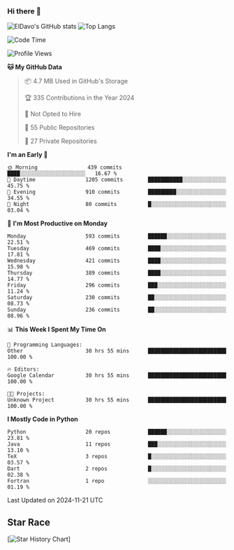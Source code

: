 ### Hi there 👋
![ElDavo's GitHub stats](https://github-readme-stats.vercel.app/api?username=ElDavoo&show_icons=true&theme=chartreuse-dark)
![Top Langs](https://github-readme-stats.vercel.app/api/top-langs/?username=ElDavoo&theme=chartreuse-dark&layout=compact)

<!--START_SECTION:waka-->
![Code Time](http://img.shields.io/badge/Code%20Time-2%2C148%20hrs%2047%20mins-blue)

![Profile Views](http://img.shields.io/badge/Profile%20Views-1-blue)

**🐱 My GitHub Data** 

> 📦 4.7 MB Used in GitHub's Storage 
 > 
> 🏆 335 Contributions in the Year 2024
 > 
> 🚫 Not Opted to Hire
 > 
> 📜 55 Public Repositories 
 > 
> 🔑 27 Private Repositories 
 > 
**I'm an Early 🐤** 

```text
🌞 Morning                439 commits         ████░░░░░░░░░░░░░░░░░░░░░   16.67 % 
🌆 Daytime                1205 commits        ███████████░░░░░░░░░░░░░░   45.75 % 
🌃 Evening                910 commits         █████████░░░░░░░░░░░░░░░░   34.55 % 
🌙 Night                  80 commits          █░░░░░░░░░░░░░░░░░░░░░░░░   03.04 % 
```
📅 **I'm Most Productive on Monday** 

```text
Monday                   593 commits         ██████░░░░░░░░░░░░░░░░░░░   22.51 % 
Tuesday                  469 commits         ████░░░░░░░░░░░░░░░░░░░░░   17.81 % 
Wednesday                421 commits         ████░░░░░░░░░░░░░░░░░░░░░   15.98 % 
Thursday                 389 commits         ████░░░░░░░░░░░░░░░░░░░░░   14.77 % 
Friday                   296 commits         ███░░░░░░░░░░░░░░░░░░░░░░   11.24 % 
Saturday                 230 commits         ██░░░░░░░░░░░░░░░░░░░░░░░   08.73 % 
Sunday                   236 commits         ██░░░░░░░░░░░░░░░░░░░░░░░   08.96 % 
```


📊 **This Week I Spent My Time On** 

```text
💬 Programming Languages: 
Other                    30 hrs 55 mins      █████████████████████████   100.00 % 

🔥 Editors: 
Google Calendar          30 hrs 55 mins      █████████████████████████   100.00 % 

🐱‍💻 Projects: 
Unknown Project          30 hrs 55 mins      █████████████████████████   100.00 % 
```

**I Mostly Code in Python** 

```text
Python                   20 repos            ██████░░░░░░░░░░░░░░░░░░░   23.81 % 
Java                     11 repos            ███░░░░░░░░░░░░░░░░░░░░░░   13.10 % 
TeX                      3 repos             █░░░░░░░░░░░░░░░░░░░░░░░░   03.57 % 
Dart                     2 repos             █░░░░░░░░░░░░░░░░░░░░░░░░   02.38 % 
Fortran                  1 repo              ░░░░░░░░░░░░░░░░░░░░░░░░░   01.19 % 
```




 Last Updated on 2024-11-21 UTC
<!--END_SECTION:waka-->

## Star Race

[![Star History Chart](https://api.star-history.com/svg?repos=ElDavoo/WhatsApp-Crypt14-Crypt15-Decrypter,ElDavoo/TuringOS,EliteAndroidApps/WhatsApp-Crypt12-Decrypter,KnugiHK/Whatsapp-Chat-Exporter&type=Date)]
